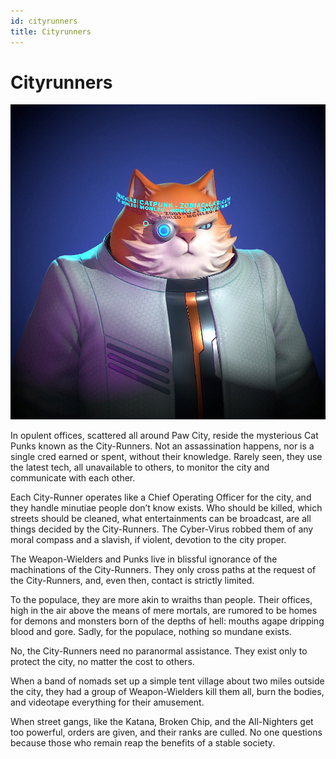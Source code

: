 ```yaml
---
id: cityrunners
title: Cityrunners
---
```


# Cityrunners
![Example banner](https://github.com/minh-git/docusaurus-2/raw/main/docs/assets/4.jpg)

In opulent offices, scattered all around Paw City, reside the mysterious Cat Punks known as the City-Runners. Not an assassination happens, nor is a single cred earned or spent, without their knowledge. Rarely seen, they use the latest tech, all unavailable to others, to monitor the city and communicate with each other. 

Each City-Runner operates like a Chief Operating Officer for the city,  and they handle minutiae people don’t know exists. Who should be killed, which streets should be cleaned, what entertainments can be broadcast, are all things decided by the City-Runners. The Cyber-Virus robbed them of any moral compass and a slavish, if violent, devotion to the city proper.

The Weapon-Wielders and Punks live in blissful ignorance of the machinations of the City-Runners. They only cross paths at the request of the City-Runners, and, even then, contact is strictly limited. 

To the populace, they are more akin to wraiths than people. Their offices, high in the air above the means of mere mortals, are rumored to be homes for demons and monsters born of the depths of hell: mouths agape dripping blood and gore. Sadly, for the populace, nothing so mundane exists.

No, the City-Runners need no paranormal assistance. They exist only to protect the city, no matter the cost to others. 

When a band of nomads set up a simple tent village about two miles outside the city, they had a group of Weapon-Wielders kill them all, burn the bodies, and videotape everything for their amusement. 

When street gangs, like the Katana, Broken Chip, and the All-Nighters get too powerful, orders are given, and their ranks are culled. No one questions because those who remain reap the benefits of a stable society.
	
